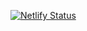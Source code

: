 [![Netlify Status](https://api.netlify.com/api/v1/badges/3ad46b28-ff1a-407d-a61c-89192841f554/deploy-status)](https://app.netlify.com/sites/autoreport/deploys)
